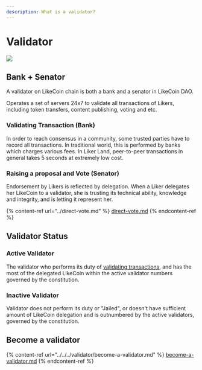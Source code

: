 ```yaml
---
description: What is a validator?
---
```


# Validator

![](../../../.gitbook/assets/LikeCoin\_AD78\_PostList\_1213.png)

## Bank + Senator

A validator on LikeCoin chain is both a bank and a senator in LikeCoin DAO.

Operates a set of servers 24x7 to validate all transactions of Likers, including token transfers, content publishing, voting and etc.

### Validating Transaction (Bank)

In order to reach consensus in a community, some trusted parties have to record all transactions. In traditional world, this is performed by banks which charges various fees. In Liker Land, peer-to-peer transactions in general takes 5 seconds at extremely low cost.

### Raising a proposal and Vote (Senator)

Endorsement by Likers is reflected by delegation. When a Liker delegates her LikeCoin to a validator, she is trusting its technical ability, knowledge and integrity, and is letting it represent her.

{% content-ref url="../direct-vote.md" %}
[direct-vote.md](../direct-vote.md)
{% endcontent-ref %}

## Validator Status

### Active Validator

The validator who performs its duty of [validating transactions](../../../user-guide/background.md#9e68), and has the most of the delegated LikeCoin within the active validator numbers governed by the constitution.

### Inactive Validator

Validator does not perform its duty or "Jailed",  or doesn't have sufficient amount of LikeCoin delegation and is outnumbered by the active validators, governed by the constitution.

## Become a validator

{% content-ref url="../../../validator/become-a-validator.md" %}
[become-a-validator.md](../../../validator/become-a-validator.md)
{% endcontent-ref %}
